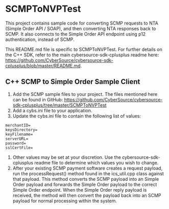 # SCMPToNVPTest

This project contains sample code for converting SCMP requests to NTA (Simple Order API / SOAP), and then converting NTA responses back to SCMP. It also connects to the Simple Order API endpoint using p12 authentication, instead of SCMP.

This README.md file is specific to SCMPToNVPTest. For further details on the C++ SDK, refer to the main cybersource-sdk-cplusplus readme here: https://github.com/CyberSource/cybersource-sdk-cplusplus/blob/master/README.md.


## C++ SCMP to Simple Order Sample Client
1. Add the SCMP sample files to your project. The files mentioned here can be found in GitHub: https://github.com/CyberSource/cybersource-sdk-cplusplus/tree/master/SCMPToNVPTest
1. Add a cybs.ini file to your application.
1. Update the cybs.ini file to contain the following list of values:
```properties
merchantID=
keysDirectory=
keyFilename=
serverURL=
password=
sslCertFile=
```
1. Other values may be set at your discretion. Use the cybersource-sdk-cplusplus readme file to determine which values you wish to change.
1. After your existing SCMP payment software creates a request payload, run the processRequest() method found in the ics_util.cpp class against that payload.
This method converts the SCMP payload into an Simple Order payload and forwards the Simple Order payload to the correct Simple Order endpoint. When the Simple Order reply payload is received, the method will then convert the payload back into an SCMP payload for normal processing within the system.
